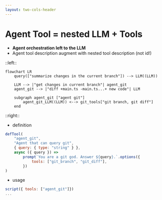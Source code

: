 ```yaml
---
layout: two-cols-header
---
```


# Agent Tool = nested LLM + Tools

-   **Agent orchestration left to the LLM**
-   Agent tool description augment with nested tool description (not id!)

::left::

```mermaid {scale: 0.8}
flowchart LR
    query(["summarize changes in the current branch"]) --> LLM((LLM))

    LLM --> |"get changes in current branch"| agent_git
    agent_git --> |"diff +main.ts -main.ts...+ new code"| LLM

    subgraph agent_git ["agent git"]
        agent_git_LLM((LLM)) <--> git_tools["git branch, git diff"]
    end
```

::right::

- definition

```js
defTool(
    "agent_git",
    "Agent that can query git",
    { query: { type: "string" } },
    async ({ query }) =>
        prompt`You are a git god. Answer ${query}.`.options({
            tools: ["git_branch", "git_diff"],
        })
)
```

- usage

```js
script({ tools: ["agent_git"]})
...
```
